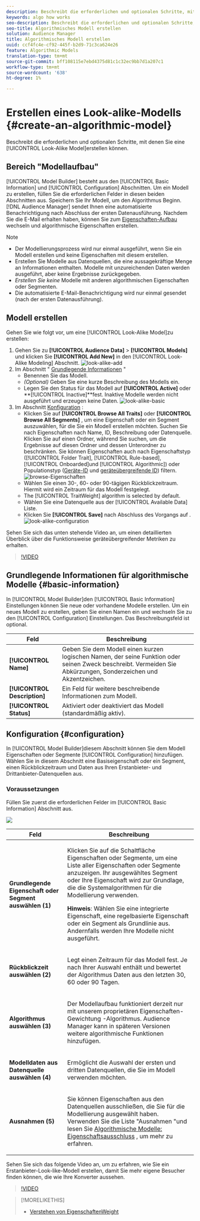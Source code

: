```yaml
---
description: Beschreibt die erforderlichen und optionalen Schritte, mit denen Sie ein algorithmisches Modell in Model Builder erstellen können.
keywords: algo how works
seo-description: Beschreibt die erforderlichen und optionalen Schritte, mit denen Sie ein algorithmisches Modell in Model Builder erstellen können.
seo-title: Algorithmisches Modell erstellen
solution: Audience Manager
title: Algorithmisches Modell erstellen
uuid: ccf4fc4e-cf92-445f-b2d9-71c3ca624e26
feature: Algorithmic Models
translation-type: tm+mt
source-git-commit: bff108115e7ebd4375d81c1c32ec9bb7d1a207c1
workflow-type: tm+mt
source-wordcount: '638'
ht-degree: 1%

---
```



# Erstellen eines Look-alike-Modells {#create-an-algorithmic-model}

Beschreibt die erforderlichen und optionalen Schritte, mit denen Sie eine [!UICONTROL Look-Alike Model]erstellen können.

## Bereich &quot;Modellaufbau&quot;

[!UICONTROL Model Builder] besteht aus den [!UICONTROL Basic Information] und [!UICONTROL Configuration] Abschnitten. Um ein Modell zu erstellen, füllen Sie die erforderlichen Felder in diesen beiden Abschnitten aus. Speichern Sie Ihr Modell, um den Algorithmus Beginn. [!DNL Audience Manager] sendet Ihnen eine automatisierte Benachrichtigung nach Abschluss der ersten Datenausführung. Nachdem Sie die E-Mail erhalten haben, können Sie zum [Eigenschaften-Aufbau](../../features/traits/about-trait-builder.md) wechseln und algorithmische Eigenschaften erstellen.

>[!NOTE]
>
>* Der Modellierungsprozess wird nur einmal ausgeführt, wenn Sie ein Modell erstellen und keine Eigenschaften mit diesem erstellen.
>* Erstellen Sie Modelle aus Datenquellen, die eine aussagekräftige Menge an Informationen enthalten. Modelle mit unzureichenden Daten werden ausgeführt, aber keine Ergebnisse zurückgegeben.
>* *Erstellen Sie keine* Modelle mit anderen algorithmischen Eigenschaften oder Segmenten.
>* Die automatisierte E-Mail-Benachrichtigung wird nur einmal gesendet (nach der ersten Datenausführung).


## Modell erstellen

Gehen Sie wie folgt vor, um eine [!UICONTROL Look-Alike Model]zu erstellen:

1. Gehen Sie zu **[!UICONTROL Audience Data]** > **[!UICONTROL Models]** und klicken Sie **[!UICONTROL Add New]** in den [!UICONTROL Look-Alike Modeling] Abschnitt.
   ![look-alike-add](assets/look-alike-add.png)
1. Im Abschnitt &quot; [Grundlegende Informationen](../../features/algorithmic-models/create-model.md#basic-information) &quot;
   * Benennen Sie das Modell.
   * *(Optional)* Geben Sie eine kurze Beschreibung des Modells ein.
   * Legen Sie den Status für das Modell auf **[!UICONTROL Active]** oder **[!UICONTROL Inactive]**fest. Inaktive Modelle werden nicht ausgeführt und erzeugen keine Daten.
      ![look-alike-basic](assets/look-alike-basic.png)
1. Im Abschnitt [Konfiguration](../../features/algorithmic-models/create-model.md#configuration) :
   * Klicken Sie auf **[!UICONTROL Browse All Traits]** oder **[!UICONTROL Browse All Segments]** , um eine Eigenschaft oder ein Segment auszuwählen, für die Sie ein Modell erstellen möchten. Suchen Sie nach Eigenschaften nach Name, ID, Beschreibung oder Datenquelle. Klicken Sie auf einen Ordner, während Sie suchen, um die Ergebnisse auf diesen Ordner und dessen Unterordner zu beschränken. Sie können Eigenschaften auch nach Eigenschaftstyp ([!UICONTROL Folder Trait], [!UICONTROL Rule-based], [!UICONTROL Onboarded]und [!UICONTROL Algorithmic]) oder Populationstyp ([Geräte-ID](../../reference/ids-in-aam.md) und [geräteübergreifende ID](../../reference/ids-in-aam.md)) filtern.
      ![browse-Eigenschaften](assets/browse-traits.png)
   * Wählen Sie einen 30-, 60- oder 90-tägigen Rückblickzeitraum. Hiermit wird ein Zeitraum für das Modell festgelegt.
   * The [!UICONTROL TraitWeight] algorithm is selected by default.
   * Wählen Sie eine Datenquelle aus der [!UICONTROL Available Data] Liste.
   * Klicken Sie **[!UICONTROL Save]** nach Abschluss des Vorgangs auf .
      ![look-alike-configuration](assets/look-alike-configuration.png)

Sehen Sie sich das unten stehende Video an, um einen detaillierten Überblick über die Funktionsweise geräteübergreifender Metriken zu erhalten.

>[!VIDEO](https://video.tv.adobe.com/v/33445/)

## Grundlegende Informationen für algorithmische Modelle {#basic-information}

<!-- r_model_basic.xml -->

In [!UICONTROL Model Builder]den [!UICONTROL Basic Information] Einstellungen können Sie neue oder vorhandene Modelle erstellen. Um ein neues Modell zu erstellen, geben Sie einen Namen ein und wechseln Sie zu den [!UICONTROL Configuration] Einstellungen. Das Beschreibungsfeld ist optional.

| Feld | Beschreibung |
|---|---|
| **[!UICONTROL Name]** | Geben Sie dem Modell einen kurzen logischen Namen, der seine Funktion oder seinen Zweck beschreibt. Vermeiden Sie Abkürzungen, Sonderzeichen und Akzentzeichen. |
| **[!UICONTROL Description]** | Ein Feld für weitere beschreibende Informationen zum Modell. |
| **[!UICONTROL Status]** | Aktiviert oder deaktiviert das Modell (standardmäßig aktiv). |

## Konfiguration {#configuration}

In [!UICONTROL Model Builder]diesem Abschnitt können Sie dem Modell Eigenschaften oder Segmente [!UICONTROL Configuration] hinzufügen. Wählen Sie in diesem Abschnitt eine Basiseigenschaft oder ein Segment, einen Rückblickzeitraum und Daten aus Ihren Erstanbieter- und Drittanbieter-Datenquellen aus.

<!-- r_model_configuration.xml -->

### Voraussetzungen

Füllen Sie zuerst die erforderlichen Felder im [!UICONTROL Basic Information] Abschnitt aus.

![](assets/lam_exclude_traits_numbered.png)

<table id="table_7A6BE5E5498D4776A30323B743954150"> 
 <thead> 
  <tr> 
   <th colname="col1" class="entry"> Feld </th> 
   <th colname="col2" class="entry"> Beschreibung </th> 
  </tr> 
 </thead>
 <tbody> 
  <tr> 
   <td colname="col1"> <p><b>Grundlegende Eigenschaft oder Segment auswählen (1)</b> </p> </td> 
   <td colname="col2"> <p>Klicken Sie auf die Schaltfläche Eigenschaften oder Segmente, um eine Liste aller Eigenschaften oder Segmente anzuzeigen. Ihr ausgewähltes Segment oder Ihre Eigenschaft wird zur Grundlage, die die Systemalgorithmen für die Modellierung verwenden. </p> <p> <p><b>Hinweis</b>:  Wählen Sie eine integrierte Eigenschaft, eine regelbasierte Eigenschaft oder ein Segment als Grundlinie aus. Andernfalls werden Ihre Modelle nicht ausgeführt. </p> </p> </td> 
  </tr> 
  <tr> 
   <td colname="col1"> <p><b>Rückblickzeit auswählen (2)</b> </p> </td> 
   <td colname="col2"> <p>Legt einen Zeitraum für das Modell fest. Je nach Ihrer Auswahl enthält und bewertet der Algorithmus Daten aus den letzten 30, 60 oder 90 Tagen. </p> </td> 
  </tr> 
  <tr> 
   <td colname="col1"> <p><b>Algorithmus auswählen (3)</b> </p> </td> 
   <td colname="col2"> <p>Der Modellaufbau funktioniert derzeit nur mit unserem proprietären <span class="keyword"> Eigenschaften-Gewichtung</span> -Algorithmus. <span class="keyword"> Audience Manager</span> kann in späteren Versionen weitere algorithmische Funktionen hinzufügen. </p> </td>
  </tr>
  <tr> 
   <td colname="col1"> <p><b>Modelldaten aus Datenquelle auswählen (4)</b> </p> </td> 
   <td colname="col2"> <p>Ermöglicht die Auswahl der ersten und dritten Datenquellen, die Sie im Modell verwenden möchten. </p> </td>
  </tr> 
  <tr> 
   <td colname="col1"> <p><b>Ausnahmen (5)</b> </p> </td> 
   <td colname="col2"> <p>Sie können Eigenschaften aus den Datenquellen ausschließen, die Sie für die Modellierung ausgewählt haben. Verwenden Sie die <span class="wintitle"> Liste "Ausnahmen</span> "und lesen Sie <a href="../../features/algorithmic-models/trait-exclusion-algo-models.md"> Algorithmische Modelle: Eigenschaftsausschluss</a> , um mehr zu erfahren. </p> </td>
  </tr> 
 </tbody>
</table>

Sehen Sie sich das folgende Video an, um zu erfahren, wie Sie ein Erstanbieter-Look-like-Modell erstellen, damit Sie mehr eigene Besucher finden können, die wie Ihre Konverter aussehen.

>[!VIDEO](https://video.tv.adobe.com/v/23504/)

>[!MORELIKETHIS]
>
>* [Verstehen von EigenschaftenWeight](../../features/algorithmic-models/understanding-models.md#understanding-traitweight)

